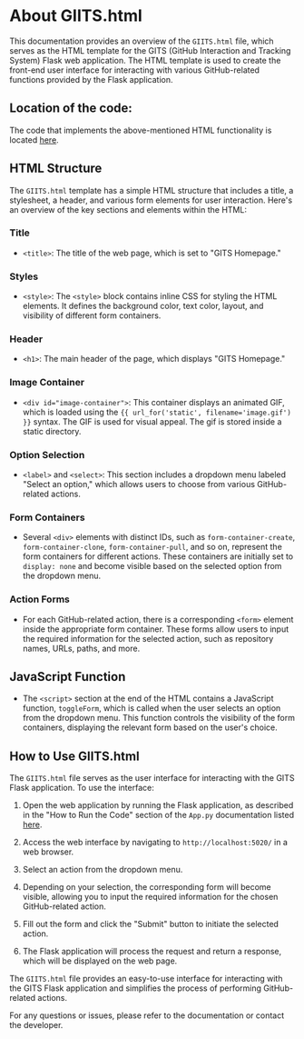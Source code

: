 # About GIITS.html

This documentation provides an overview of the `GIITS.html` file, which serves as the HTML template for the GITS (GitHub Interaction and Tracking System) Flask web application. The HTML template is used to create the front-end user interface for interacting with various GitHub-related functions provided by the Flask application.

## Location of the code:
The code that implements the above-mentioned HTML functionality is located [here](/src/templates/GIITS.html).

## HTML Structure

The `GIITS.html` template has a simple HTML structure that includes a title, a stylesheet, a header, and various form elements for user interaction. Here's an overview of the key sections and elements within the HTML:

### Title
- `<title>`: The title of the web page, which is set to "GITS Homepage."

### Styles
- `<style>`: The `<style>` block contains inline CSS for styling the HTML elements. It defines the background color, text color, layout, and visibility of different form containers.

### Header
- `<h1>`: The main header of the page, which displays "GITS Homepage."

### Image Container
- `<div id="image-container">`: This container displays an animated GIF, which is loaded using the `{{ url_for('static', filename='image.gif') }}` syntax. The GIF is used for visual appeal. The gif is stored inside a static directory.

### Option Selection
- `<label>` and `<select>`: This section includes a dropdown menu labeled "Select an option," which allows users to choose from various GitHub-related actions.

### Form Containers
- Several `<div>` elements with distinct IDs, such as `form-container-create`, `form-container-clone`, `form-container-pull`, and so on, represent the form containers for different actions. These containers are initially set to `display: none` and become visible based on the selected option from the dropdown menu.

### Action Forms
- For each GitHub-related action, there is a corresponding `<form>` element inside the appropriate form container. These forms allow users to input the required information for the selected action, such as repository names, URLs, paths, and more.

## JavaScript Function
- The `<script>` section at the end of the HTML contains a JavaScript function, `toggleForm`, which is called when the user selects an option from the dropdown menu. This function controls the visibility of the form containers, displaying the relevant form based on the user's choice.

## How to Use GIITS.html

The `GIITS.html` file serves as the user interface for interacting with the GITS Flask application. To use the interface:

1. Open the web application by running the Flask application, as described in the "How to Run the Code" section of the `App.py` documentation listed [here](./app.md).

2. Access the web interface by navigating to `http://localhost:5020/` in a web browser.

3. Select an action from the dropdown menu.

4. Depending on your selection, the corresponding form will become visible, allowing you to input the required information for the chosen GitHub-related action.

5. Fill out the form and click the "Submit" button to initiate the selected action.

6. The Flask application will process the request and return a response, which will be displayed on the web page.

The `GIITS.html` file provides an easy-to-use interface for interacting with the GITS Flask application and simplifies the process of performing GitHub-related actions.

For any questions or issues, please refer to the documentation or contact the developer.
